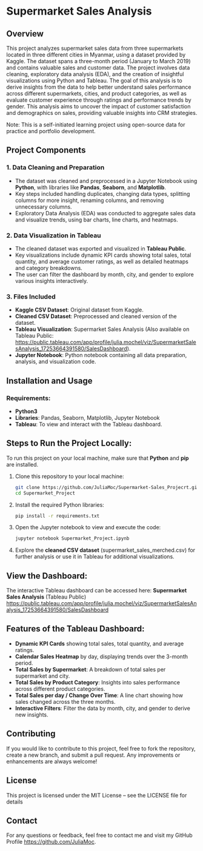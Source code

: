 # Supermarket Sales Analysis

## Overview

This project analyzes supermarket sales data from three supermarkets located in three different cities in Myanmar, using a dataset provided by Kaggle. The dataset spans a three-month period (January to March 2019) and contains valuable sales and customer data. The project involves data cleaning, exploratory data analysis (EDA), and the creation of insightful visualizations using Python and Tableau.
The goal of this analysis is to derive insights from the data to help better understand sales performance across different supermarkets, cities, and product categories, as well as evaluate customer experience through ratings and performance trends by gender. This analysis aims to uncover the impact of customer satisfaction and demographics on sales, providing valuable insights into CRM strategies.

Note: This is a self-initiated learning project using open-source data for practice and portfolio development.

## Project Components

### 1. Data Cleaning and Preparation
- The dataset was cleaned and preprocessed in a Jupyter Notebook using **Python**, with libraries like **Pandas**, **Seaborn**, and **Matplotlib**.
- Key steps included handling duplicates, changing data types, splitting columns for more insight, renaming columns, and removing unnecessary columns.
- Exploratory Data Analysis (EDA) was conducted to aggregate sales data and visualize trends, using bar charts, line charts, and heatmaps.

### 2. Data Visualization in Tableau
- The cleaned dataset was exported and visualized in **Tableau Public**.
- Key visualizations include dynamic KPI cards showing total sales, total quantity, and average customer ratings, as well as detailed heatmaps and category breakdowns.
- The user can filter the dashboard by month, city, and gender to explore various insights interactively.

### 3. Files Included
- **Kaggle CSV Dataset**: Original dataset from Kaggle.
- **Cleaned CSV Dataset**: Preprocessed and cleaned version of the dataset.
- **Tableau Visualization**: Supermarket Sales Analysis (Also available on Tableau Public: https://public.tableau.com/app/profile/julia.mochel/viz/SupermarketSalesAnalysis_17253664391580/SalesDashboard).
- **Jupyter Notebook**: Python notebook containing all data preparation, analysis, and visualization code.

## Installation and Usage
### Requirements:
- **Python3**
- **Libraries**: Pandas, Seaborn, Matplotlib, Jupyter Notebook
- **Tableau**: To view and interact with the Tableau dashboard.

## Steps to Run the Project Locally:
To run this project on your local machine, make sure that **Python** and **pip** are installed.
1. Clone this repository to your local machine:
   ```bash
   git clone https://github.com/JuliaMoc/Supermarket-Sales_Projecrt.git
   cd Supermarket_Project

2. Install the required Python libraries: 
   ```bash
   pip install -r requirements.txt
   
3. Open the Jupyter notebook to view and execute the code:
   ```bash
   jupyter notebook Supermarket_Project.ipynb

4. Explore the **cleaned CSV dataset** (supermarket_sales_merched.csv) for further analysis or use it in Tableau for additional visualizations.

## View the Dashboard:
The interactive Tableau dashboard can be accessed here: **Supermarket Sales Analysis** (Tableau Public) https://public.tableau.com/app/profile/julia.mochel/viz/SupermarketSalesAnalysis_17253664391580/SalesDashboard

## Features of the Tableau Dashboard:
- **Dynamic KPI Cards** showing total sales, total quantity, and average ratings.
- **Calendar Sales Heatmap** by day, displaying trends over the 3-month period.
- **Total Sales by Supermarket**: A breakdown of total sales per supermarket and city.
- **Total Sales by Product Category**: Insights into sales performance across different product categories.
- **Total Sales per day / Change Over Time**: A line chart showing how sales changed across the three months.
- **Interactive Filters**: Filter the data by month, city, and gender to derive new insights.

## Contributing
If you would like to contribute to this project, feel free to fork the repository, create a new branch, and submit a pull request. Any improvements or enhancements are always welcome!

## License
This project is licensed under the MIT License – see the LICENSE file for details

## Contact
For any questions or feedback, feel free to contact me and visit my GitHub Profile https://github.com/JuliaMoc.
